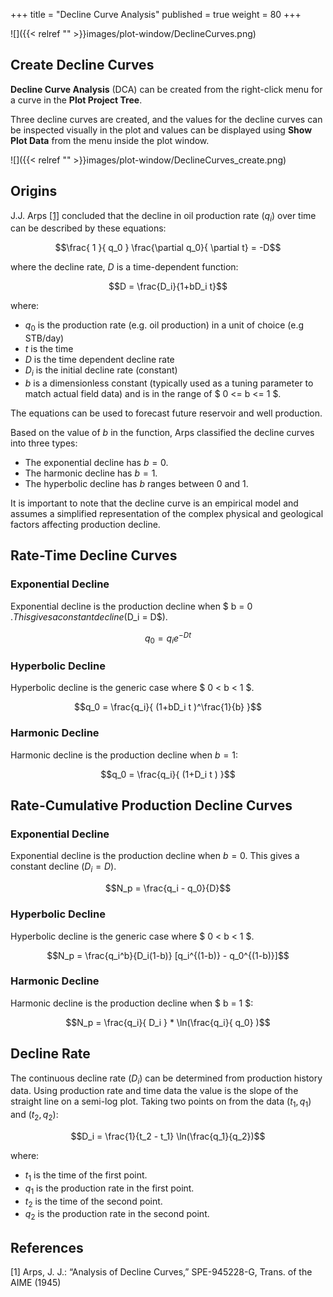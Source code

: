 +++
title = "Decline Curve Analysis"
published = true
weight = 80
+++


![]({{< relref "" >}}images/plot-window/DeclineCurves.png)


## Create Decline Curves

**Decline Curve Analysis** (DCA) can be created from the right-click menu for a curve in the **Plot Project Tree**.

Three decline curves are created, and the values for the decline curves can be inspected visually in the plot and values can be displayed using **Show Plot Data** from the menu inside the plot window.

![]({{< relref "" >}}images/plot-window/DeclineCurves_create.png)

## Origins

J.J. Arps [[1]](#1) concluded that the decline in oil production rate ($q_i$) over time can be described by these equations:

$$\frac{ 1 }{ q_0 }  \frac{\partial q_0}{ \partial t}  = -D$$

where the decline rate, $D$ is a time-dependent function:

$$D = \frac{D_i}{1+bD_i t}$$

where:

- $q_0$ is the production rate (e.g. oil production) in a unit of choice (e.g STB/day)
- $t$ is the time
- $D$ is the time dependent decline rate
- $D_i$ is the initial decline rate (constant)
- $b$ is a dimensionless constant (typically used as a tuning parameter to match actual field data) and is in the range of $ 0 <= b <= 1 $.

The equations can be used to forecast future reservoir and well production.

Based on the value of $b$ in the function, Arps classified the decline curves into three types:
 - The exponential decline has $b = 0$.
 - The harmonic decline has $b = 1$.
 - The hyperbolic decline has $b$ ranges between 0 and 1.

It is important to note that the decline curve is an empirical model and assumes a simplified representation of the complex physical and geological factors affecting production decline.


## Rate-Time Decline Curves


### Exponential Decline

Exponential decline is the production decline when $ b = 0 $. This gives a constant decline  ($D_i = D$).

$$q_0 = q_i e^{-Dt }$$

### Hyperbolic Decline

Hyperbolic decline is the generic case where $ 0 < b < 1 $.

$$q_0 = \frac{q_i}{ (1+bD_i t )^\frac{1}{b} }$$

### Harmonic Decline

Harmonic decline is the production decline when $b = 1$:

$$q_0 = \frac{q_i}{ (1+D_i t ) }$$



## Rate-Cumulative Production Decline Curves


### Exponential Decline

Exponential decline is the production decline when $b = 0$. This gives a constant decline  ($D_i = D$).

$$N_p = \frac{q_i - q_0}{D}$$

### Hyperbolic Decline

Hyperbolic decline is the generic case where $ 0 < b < 1 $.

$$N_p = \frac{q_i^b}{D_i(1-b)} [q_i^{(1-b)} - q_0^{(1-b)}]$$

### Harmonic Decline

Harmonic decline is the production decline when $ b = 1 $:

$$N_p = \frac{q_i}{ D_i } * \ln(\frac{q_i}{ q_0} )$$


## Decline Rate

The continuous decline rate ($D_i$) can be determined from production history data. Using production rate and time data the value is the slope of the straight line on a semi-log plot. Taking two points on from the data $(t_1, q_1)$ and $(t_2, q_2)$:

$$D_i = \frac{1}{t_2 - t_1} \ln(\frac{q_1}{q_2})$$

where:
- $t_1$ is the time of the first point.
- $q_1$ is the production rate in the first point.
- $t_2$ is the time of the second point.
- $q_2$ is the production rate in the second point.


## References
<a id="1">[1]</a>
Arps, J. J.: “Analysis of Decline Curves,” SPE-945228-G, Trans. of the AIME (1945)
